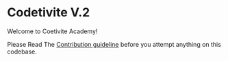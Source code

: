 # Codetivite V.2

Welcome to Coetivite Academy!

Please Read The [Contribution guideline](https://github.com/CodetiviteCore/Core-V2/blob/main/contribution-guideline.md) before you attempt anything on this codebase.

